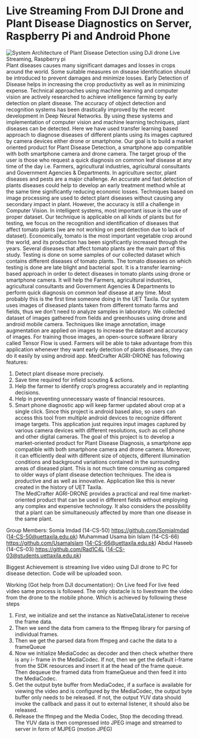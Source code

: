 # Live Streaming From DJI Drone and Plant Disease Diagnostics on Server, Raspberry Pi and Android Phone
![System Architecture of Plant Disease Detection using DJI drone Live Streaming, Raspberry pi](https://github.com/SomiaImdad/Plant-Disease-Diagnostics-using-UAV-and-Android-APP/blob/master/diagram.jpg)
Plant diseases causes many significant damages and losses in crops around the world. Some suitable measures on disease identification should be introduced to prevent damages and minimize losses. Early Detection of Disease helps in increasing the crop productivity as well as in minimizing expense. Technical approaches using machine learning and computer vision are actively researched to achieve intelligence farming by early detection on plant disease. The accuracy of object detection and recognition systems has been drastically improved by the recent development in Deep Neural Networks. By using these systems and implementation of computer vision and machine learning techniques, plant diseases can be detected. Here we have used transfer learning based approach to diagnose diseases of different plants using its images captured by camera devices either drone or smartphone. Our goal is to build a market oriented product for Plant Disease Detection, a smartphone app compatible with both smartphone camera and drone camera. The target group of the user is those who request a quick diagnosis on common leaf disease at any time of the day i.e. Farmers, agricultural industries, agricultural consultants and Government Agencies &amp; Departments.
In agriculture sector, plant diseases and pests are a major challenge. An accurate and fast detection of plants diseases could help to develop an early treatment method while at the same time significantly reducing economic losses. 
Techniques based on image processing are used to detect plant diseases without causing any secondary impact in plant. However, the accuracy is still a challenge in Computer Vision. In intelligent systems, most important issue is the use of proper dataset. Our technique is applicable on all kinds of plants but for testing, we focus on the recognition and identification of diseases that affect tomato plants (we are not working on pest detection due to lack of dataset). Economically, tomato is the most important vegetable crop around the world, and its production has been significantly increased through the years. Several diseases that affect tomato plants are the main part of this study. Testing is done on some samples of our collected dataset which contains different diseases of tomato plants. The tomato diseases on which testing is done are late blight and bacterial spot. 
It is a transfer learning-based approach in order to detect diseases in tomato plants using drone or smartphone camera. It will help the Farmers, agricultural industries, agricultural consultants and Government Agencies & Departments to perform quick diagnosis on common leaf disease at any time. Most probably this is the first time someone doing in the UET Taxila.
Our system uses images of diseased plants taken from different tomato farms and fields, thus we don’t need to analyze samples in laboratory. We collected dataset of images gathered from fields and greenhouses using drone and android mobile camera. Techniques like image annotation, image augmentation are applied on images to increase the dataset and accuracy of images. For training those images, an open-source software library called Tensor Flow is used. Farmers will be able to take advantage from this application whenever they want early detection of plants diseases, they can do it easily by using android app. 
MedCrafter AGRI-DRONE has following features: 
1.	Detect plant disease more precisely. 
2.	Save time required for infield scouting & actions. 
3.	Help the farmer to identify crop’s progress accurately and in replanting decisions. 
4.	Help in preventing unnecessary waste of financial resources. 
5.	Smart phone diagnostic app will keep farmer updated about crop at a single click. 
Since this project is android based also, so users can access this tool from multiple android devices to recognize different image targets. This application just requires input images captured by various camera devices with different resolutions, such as cell phone and other digital cameras. The goal of this project is to develop a market-oriented product for Plant Disease Diagnosis, a smartphone app compatible with both smartphone camera and drone camera. Moreover, it can efficiently deal with different size of objects, different illumination conditions and background variations contained in the surrounding areas of diseased plant. This is not much time consuming as compared to older ways of plant disease detection techniques. The idea is productive and as well as innovative. Application like this is never created in the history of UET Taxila.  
The MedCrafter AGRI-DRONE provides a practical and real time market-oriented product that can be used in different fields without employing any complex and expensive technology. It also considers the possibility that a plant can be simultaneously affected by more than one disease in the same plant.  

Group Members: 
Somia Imdad (14-CS-50) https://github.com/SomiaImdad (14-CS-50@uettaxila.edu.pk)
Muhammad Usama bin Islam (14-CS-66) https://github.com/UsamaIslam (14-CS-66@uettaxila.edu.pk)
Abdul Haseeb (14-CS-03) https://github.com/Rad1C4L (14-CS-03@students.uettaxila.edu.pk)

Biggest Achievement is streaming live video using DJI drone to PC for disease detection. 
Code will be uploaded soon.

Working (Got help from DJI documentation):
On Live feed
For live feed video same process is followed. The only obstacle is to livestream the video 
from the drone to the mobile phone. Which is achieved by following these steps
1. First, we initialize and set the instance as NativeDataListener to receive the frame 
data.
2. Then we send the data from camera to the ffmpeg library for parsing of individual 
frames.
3. Then we get the parsed data from ffmpeg and cache the data to a frameQueue
4. Now we initialize MediaCodec as decoder and then check whether there is any i-
frame in the MediaCodec. If not, then we get the default i-frame from the SDK 
resources and insert it at the head of the frame queue. Then dequeue the framed data 
from frameQueue and then feed it into the MediaCodec.
5. Get the output byte buffer from MediaCodec, if a surface is available for viewing the 
video and is configured by the MediaCodec, the output byte buffer only needs to be 
released. If not, the output YUV data should invoke the callback and pass it out to 
external listener, it should also be released.
6. Release the ffmpeg and the Media Codec, Stop the decoding thread.
The YUV data is then compressed into JPEG image and streamed to server in form of 
MJPEG (motion JPEG)

